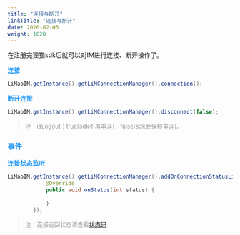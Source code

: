 ```yaml
---
title: "连接与断开"
linkTitle: "连接与断开"
date: 2020-02-06
weight: 1020
---
```

在注册完狸猫sdk后就可以对IM进行连接、断开操作了。

**<font color='#2196F3'>连接</font>**
```java
LiMaoIM.getInstance().getLiMConnectionManager().connection();
```
**<font color='#2196F3'>断开连接</font>**
```java
LiMaoIM.getInstance().getLiMConnectionManager().disconnect(false);
```
><font color='#999' size=2>注：isLogout：true[sdk不再重连]，false[sdk会保持重连]。</font>
### <font color='#2196F3'>事件</font>
**<font color='#2196F3'>连接状态监听</font>**
```java
LiMaoIM.getInstance().getLiMConnectionManager().addOnConnectionStatusListener(new IConnectionStatus() {
            @Override
            public void onStatus(int status) {
               
            }
        });
```
><font color='#999' size=2>注：连接返回状态请查看[状态码](/content/zh/docs/Android/status.md)</font>